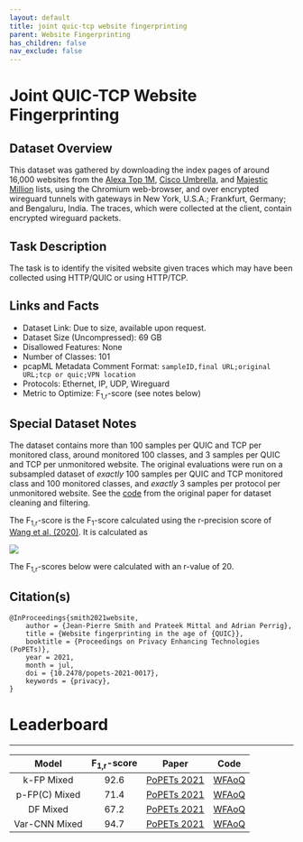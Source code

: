 ```yaml
---
layout: default
title: joint quic-tcp website fingerprinting
parent: Website Fingerprinting
has_children: false
nav_exclude: false
---
```


# Joint QUIC-TCP Website Fingerprinting

## Dataset Overview

This dataset was gathered by downloading the index pages of around 16,000 websites from the [Alexa Top 1M](https://www.alexa.com/topsites), [Cisco Umbrella](http://s3-us-west-1.amazonaws.com/umbrella-static/index.html), and [Majestic Million](https://majestic.com/reports/majestic-million) lists,
using the Chromium web-browser, and over encrypted wireguard tunnels with gateways in New York, U.S.A.; Frankfurt, Germany; and Bengaluru, India.
The traces, which were collected at the client, contain encrypted wireguard packets. 

## Task Description

The task is to identify the visited website given traces which may have been collected using HTTP/QUIC or using HTTP/TCP.

## Links and Facts
* Dataset Link: Due to size, available upon request.
* Dataset Size (Uncompressed): 69 GB
* Disallowed Features: None
* Number of Classes: 101
* pcapML Metadata Comment Format: `sampleID,final URL;original URL;tcp or quic;VPN location`
* Protocols: Ethernet, IP, UDP, Wireguard
* Metric to Optimize: F<sub>1,r</sub>-score (see notes below)

## Special Dataset Notes

The dataset contains more than 100 samples per QUIC and TCP per monitored class, around monitored 100 classes, and 3 samples per QUIC and TCP per unmonitored website.
The original evaluations were run on a subsampled dataset of *exactly* 100 samples per QUIC and TCP monitored class and 100 monitored classes, and *exactly* 3 samples per protocol per unmonitored website. 
See the [code](https://github.com/jpcsmith/wf-in-the-age-of-quic/) from the original paper for dataset cleaning and filtering.

The F<sub>1,r</sub>-score is the F<sub>1</sub>-score calculated using the r-precision score of [Wang et al. (2020)](https://doi.org/10.1109/SP40000.2020.00015). It is calculated as

<img src="https://render.githubusercontent.com/render/math?math=F_{1,r}=\frac{2}{\text{recall}^{-1}%2B\text{r-precision}^{-1}}">

The F<sub>1,r</sub>-scores below were calculated with an r-value of 20.

## Citation(s)

```
@InProceedings{smith2021website,
    author = {Jean-Pierre Smith and Prateek Mittal and Adrian Perrig},
    title = {Website fingerprinting in the age of {QUIC}},
    booktitle = {Proceedings on Privacy Enhancing Technologies (PoPETs)},
    year = 2021,
    month = jul,
    doi = {10.2478/popets-2021-0017},
    keywords = {privacy},
}
```

# Leaderboard
___

| Model         | F<sub>1,r</sub>-score | Paper |  Code |
|:-------------:|:----:|:----:|:------:|
| k-FP Mixed    | 92.6 | [PoPETs 2021](https://doi.org/10.2478/popets-2021-0017) | [WFAoQ](https://github.com/jpcsmith/wf-in-the-age-of-quic/)
| p-FP(C) Mixed | 71.4 | [PoPETs 2021](https://doi.org/10.2478/popets-2021-0017) | [WFAoQ](https://github.com/jpcsmith/wf-in-the-age-of-quic/)
| DF Mixed      | 67.2 | [PoPETs 2021](https://doi.org/10.2478/popets-2021-0017) | [WFAoQ](https://github.com/jpcsmith/wf-in-the-age-of-quic/)
| Var-CNN Mixed | 94.7 | [PoPETs 2021](https://doi.org/10.2478/popets-2021-0017) | [WFAoQ](https://github.com/jpcsmith/wf-in-the-age-of-quic/)
